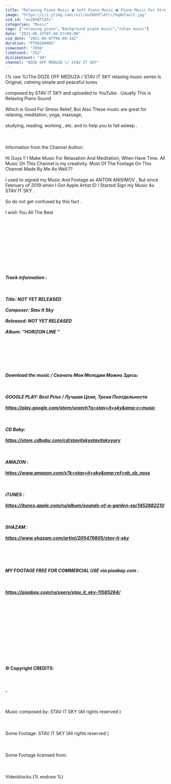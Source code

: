 ```yaml
---
title: "Relaxing Piano Music 🍀 Soft Piano Music 🍀 Piano Music For Stress Relief 🍀 Meditation Piano Music"
image: "https:\/\/i.ytimg.com\/vi\/eu20VQTlAfc\/hqdefault.jpg"
vid_id: "eu20VQTlAfc"
categories: "Music"
tags: ["relaxing piano","Background piano music","relax music"]
date: "2021-06-15T07:40:57+03:00"
vid_date: "2021-06-07T06:00:16Z"
duration: "PT5H16M40S"
viewcount: "7856"
likeCount: "252"
dislikeCount: "10"
channel: "DOZE OFF MEDUZA \/ STAV IT SKY"
---
```

{% raw %}The DOZE OFF MEDUZA  / STAV IT SKY relaxing music series Is Original, calming simple and peaceful tunes <br /><br />composed  by STAV  IT SKY and uploaded to YouTube . Usually This is Relaxing Piano Sound<br /><br /> Which is  Good For Stress Relief, But Also These music are great for relaxing, meditation, yoga, massage,<br /><br /> studying, reading, working , etc. and to help you to fall asleep .<br /><br /><br /><br />      Information from the Channel Author:<br /><br />Hi Guys  !! I Make Music  For Relaxation And Meditation, When Have Time. All Music On This Channel is my creativity. Most Of The Footage On This Channel Made By Me As Well.??  <br /><br />I used to signed my Music  And Footage as ANTON ANISIMOV , But since February  of 2019 when I Got Apple Artist ID I Started Sign my Music As STAV IT SKY .<br /><br />So do not get confused by this fact .<br /><br />I wish You All The Best<br /><br />_______________________________<br /><br /><br /><br /><br /><br />__________________________________________________________<br /><br /><br /><br /> Track information :<br /><br /><br /><br />         Title: NOT YET RELEASED<br /><br />         Composer: Stav It Sky<br /><br />         Released: NOT YET RELEASED<br /><br />         Album:  “HORIZON LINE ”<br /><br /><br /><br /><br /><br /><br /><br />Download the music / Скачать Мои Мелодии Можно Здесь:<br /><br /><br /><br />GOOGLE PLAY: Best Prise / Лучшая Цена, Треки Поотдельности <br /><br /><a rel="nofollow" target="blank" href="https://play.google.com/store/search?q=stav+it+sky&amp;c=music">https://play.google.com/store/search?q=stav+it+sky&amp;c=music</a><br /><br /><br /><br />CD Baby:<br /><br /><a rel="nofollow" target="blank" href="https://store.cdbaby.com/cd/stavitskystavitskyyury">https://store.cdbaby.com/cd/stavitskystavitskyyury</a><br /><br /><br /><br />AMAZON :<br /><br /><a rel="nofollow" target="blank" href="https://www.amazon.com/s?k=stav+it+sky&amp;ref=nb_sb_noss">https://www.amazon.com/s?k=stav+it+sky&amp;ref=nb_sb_noss</a><br /><br /><br /><br />iTUNES :<br /><br /><a rel="nofollow" target="blank" href="https://itunes.apple.com/ru/album/sounds-of-a-garden-ep/1452882210">https://itunes.apple.com/ru/album/sounds-of-a-garden-ep/1452882210</a><br /><br /><br /><br />SHAZAM :<br /><br /><a rel="nofollow" target="blank" href="https://www.shazam.com/artist/205479805/stav-it-sky">https://www.shazam.com/artist/205479805/stav-it-sky</a><br /><br />______________________________________________<br /><br /><br /><br /> MY FOOTAGE FREE FOR COMMERCIAL USE via pixabay.com :<br /><br /><br /><br /><a rel="nofollow" target="blank" href="https://pixabay.com/ru/users/stav_it_sky-11585264/">https://pixabay.com/ru/users/stav_it_sky-11585264/</a><br /><br /><br /><br />_______________________________________________________________<br /><br /><br /><br /><br /><br /><br /><br /><br /><br />© Copyright CREDITS:<br /><br /><br /><br />_____________________________________________<br /><br /><br /><br />Music composed by: STAV IT SKY (All rights reserved )<br /><br /><br /><br />Some Footage:  STAV IT SKY (All rights reserved )<br /><br /><br /><br />Some Footage licensed from:<br /><br /><br /><br />Videoblocks.{% endraw %}
